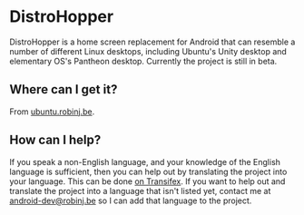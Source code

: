 DistroHopper
============

DistroHopper is a home screen replacement for Android that can resemble a number of different Linux desktops, including Ubuntu's Unity desktop and elementary OS's Pantheon desktop. Currently the project is still in beta.

## Where can I get it?

From [ubuntu.robinj.be](http://ubuntu.robinj.be/).

## How can I help?

If you speak a non-English language, and your knowledge of the English language is sufficient, then you can help out by translating the project into your language. This can be done [on Transifex](https://www.transifex.com/projects/p/ubuntu-launcher/).
If you want to help out and translate the project into a language that isn't listed yet, contact me at android-dev@robinj.be so I can add that language to the project.

